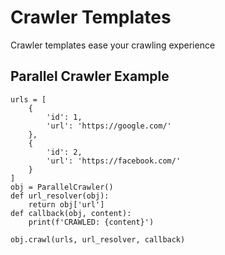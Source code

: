 # Crawler Templates

Crawler templates ease your crawling experience

## Parallel Crawler Example
```
urls = [
    {
        'id': 1,
        'url': 'https://google.com/'
    },
    {
        'id': 2,
        'url': 'https://facebook.com/'
    }
]
obj = ParallelCrawler()
def url_resolver(obj):
    return obj['url']
def callback(obj, content):
    print(f'CRAWLED: {content}')

obj.crawl(urls, url_resolver, callback)
```
